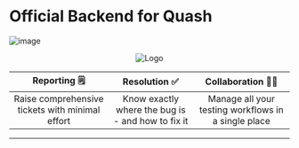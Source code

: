 # Official Backend for Quash

![image](https://github.com/dhairya-quash/TEST-REPO/assets/161799860/7f7b7ffd-66f4-45d7-b68e-01fcedff0a75)
<div align="center"> <img src="https://github.com/dhairya-quash/TEST-REPO/assets/161799860/7f7b7ffd-66f4-45d7-b68e-01fcedff0a75" alt="Logo"> </div>


| **Reporting** 🗒️ | **Resolution** ✅ | **Collaboration** 🤝🏻 |
| :--------: | :---------: | :------------: |
| Raise comprehensive tickets with minimal effort | Know exactly where the bug is - and how to fix it | Manage all your testing workflows in a single place |

---
